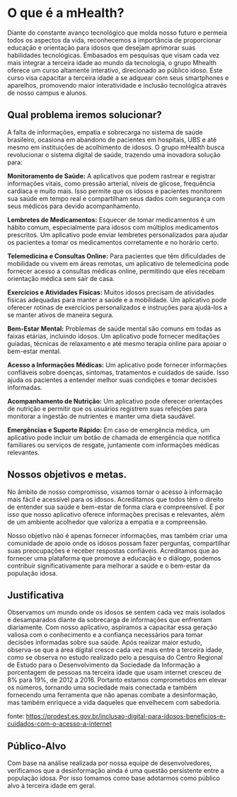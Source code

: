 # O que é a mHealth?
Diante do constante avanço tecnológico que molda nosso futuro e permeia todos os aspectos da vida, reconhecemos a importância de proporcionar educação e orientação para idosos que desejam aprimorar suas habilidades tecnológicas. Embasados em pesquisas que visam cada vez mais integrar a terceira idade ao mundo da tecnologia, o grupo Mhealth oferece um curso altamente interativo, direcionado ao público idoso. Este curso visa capacitar a terceira idade a se adquear com seus smartphones e aparelhos, promovendo maior interatividade e inclusão tecnológica através de nosso campus e alunos.

## Qual problema iremos solucionar?
A falta de informações, empatia e sobrecarga no sistema de saúde brasileiro, ocasiona em abandono de pacientes em hospitais, UBS e até mesmo em instituições de acolhimento de idosos. O grupo mHealth busca revolucionar o sistema digital de saúde, trazendo uma inovadora solução para:

**Monitoramento de Saúde:** A aplicativos que podem rastrear e registrar informações vitais, como pressão arterial, níveis de glicose, frequência cardíaca e muito mais. Isso permite que os idosos e pacientes monitorem sua saúde em tempo real e compartilham seus dados com segurança com seus médicos para devido acompanhamento.

**Lembretes de Medicamentos:** Esquecer de tomar medicamentos é um hábito comum, especialmente para idosos com múltiplos medicamentos prescritos. Um aplicativo pode enviar lembretes personalizados para ajudar os pacientes a tomar os medicamentos corretamente e no horário certo.

**Telemedicina e Consultas Online:** Para pacientes que têm dificuldades de mobilidade ou vivem em áreas remotas, um aplicativo de telemedicina pode fornecer acesso a consultas médicas online, permitindo que eles recebam orientação médica sem sair de casa.

**Exercícios e Atividades Físicas:** Muitos idosos precisam de atividades físicas adequadas para manter a saúde e a mobilidade. Um aplicativo pode oferecer rotinas de exercícios personalizados e instruções para ajudá-los a se manter ativos de maneira segura.

**Bem-Estar Mental:** Problemas de saúde mental são comuns em todas as faixas etárias, incluindo idosos. Um aplicativo pode fornecer meditações guiadas, técnicas de relaxamento e até mesmo terapia online para apoiar o bem-estar mental.

**Acesso a Informações Médicas:** Um aplicativo pode fornecer informações confiáveis sobre doenças, sintomas, tratamentos e cuidados de saúde. Isso ajuda os pacientes a entender melhor suas condições e tomar decisões informadas.

**Acompanhamento de Nutrição:** Um aplicativo pode oferecer orientações de nutrição e permitir que os usuários registrem suas refeições para monitorar a ingestão de nutrientes e manter uma dieta saudável.

**Emergências e Suporte Rápido:** Em caso de emergência médica, um aplicativo pode incluir um botão de chamada de emergência que notifica familiares ou serviços de resgate, juntamente com informações médicas relevantes.



## Nossos objetivos e metas.

No âmbito de nosso compromisso, visamos tornar o acesso à informação mais fácil e acessível para os idosos. Acreditamos que todos têm o direito de entender sua saúde e bem-estar de forma clara e compreensível. É por isso que nosso aplicativo oferece informações precisas e relevantes, além de um ambiente acolhedor que valoriza a empatia e a compreensão.

Nosso objetivo não é apenas fornecer informações, mas também criar uma comunidade de apoio onde os idosos possam fazer perguntas, compartilhar suas preocupações e receber respostas confiáveis. Acreditamos que ao fornecer uma plataforma que promove a educação e o diálogo, podemos contribuir significativamente para melhorar a saúde e o bem-estar da população idosa.



## Justificativa

Observamos um mundo onde os idosos se sentem cada vez mais isolados e desamparados diante da sobrecarga de informações que enfrentam diariamente. Com nosso aplicativo, aspiramos a capacitar essa geração valiosa com o conhecimento e a confiança necessários para tomar decisões informadas sobre sua saúde. Após reaiizar maior estudo, observa-se que a área digital cresce cada vez mais entre a terceira idade, como se observa no estudo realizado pelo a pesquisa do Centro Regional de Estudo para o Desenvolvimento da Sociedade da Informação a porcentagem de pessoas na terceira idade que usam internet cresceu de 8% para 19%, de 2012 a 2016. Portanto estamos comprometidos em elevar os números, tornando uma sociedade mais conectada e também fornecendo uma ferramenta que não apenas combate a desinformação, mas também enriquece a vida daqueles que envelhecem com sabedoria.

fonte: https://prodest.es.gov.br/inclusao-digital-para-idosos-beneficios-e-cuidados-com-o-acesso-a-internet

## Público-Alvo

Com base na análise realizada por nossa equipe de desenvolvedores, verificamos que a desinformação ainda é uma questão persistente entre a população idosa. Por isso tomamos como base adotarmos como público alvo à terceira idade em geral.






